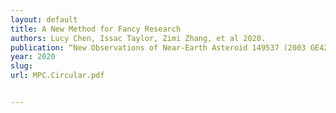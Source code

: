```yaml
---
layout: default
title: A New Method for Fancy Research
authors: Lucy Chen, Issac Taylor, Zimi Zhang, et al 2020.
publication: “New Observations of Near-Earth Asteroid 149537 (2003 GE42),” M.P.C. 124233
year: 2020
slug:
url: MPC.Circular.pdf


---
```

